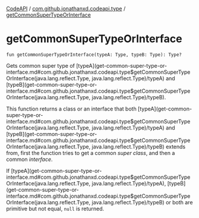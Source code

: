 [CodeAPI](../index.md) / [com.github.jonathanxd.codeapi.type](index.md) / [getCommonSuperTypeOrInterface](.)

# getCommonSuperTypeOrInterface

`fun getCommonSuperTypeOrInterface(typeA: Type, typeB: Type): Type?`

Gets common super type of [typeA](get-common-super-type-or-interface.md#com.github.jonathanxd.codeapi.type$getCommonSuperTypeOrInterface(java.lang.reflect.Type, java.lang.reflect.Type)/typeA) and [typeB](get-common-super-type-or-interface.md#com.github.jonathanxd.codeapi.type$getCommonSuperTypeOrInterface(java.lang.reflect.Type, java.lang.reflect.Type)/typeB).

This function returns a class or an interface that both [typeA](get-common-super-type-or-interface.md#com.github.jonathanxd.codeapi.type$getCommonSuperTypeOrInterface(java.lang.reflect.Type, java.lang.reflect.Type)/typeA) and [typeB](get-common-super-type-or-interface.md#com.github.jonathanxd.codeapi.type$getCommonSuperTypeOrInterface(java.lang.reflect.Type, java.lang.reflect.Type)/typeB) extends from,
first the function tries to get a common *super class*, and then a common *interface*.

If [typeA](get-common-super-type-or-interface.md#com.github.jonathanxd.codeapi.type$getCommonSuperTypeOrInterface(java.lang.reflect.Type, java.lang.reflect.Type)/typeA), [typeB](get-common-super-type-or-interface.md#com.github.jonathanxd.codeapi.type$getCommonSuperTypeOrInterface(java.lang.reflect.Type, java.lang.reflect.Type)/typeB) or both are primitive but not equal, `null` is returned.

